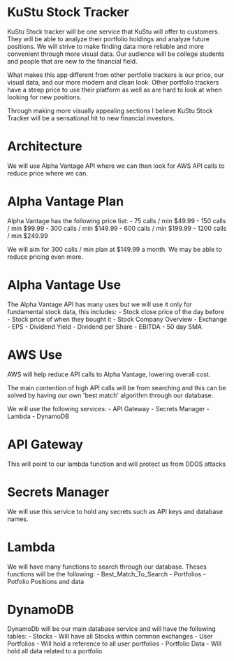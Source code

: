 # KuStu Stock Tracker

KuStu Stock tracker will be one service that KuStu will offer to customers. They will be able to analyze their portfolio holdings and analyze future positions.
We will strive to make finding data more reliable and more convenient through more visual data. Our audience will be college students and people that are new to the financial field.

What makes this app different from other portfolio trackers is our price, our visual data, and our more modern and clean look. Other portfolio trackers have a steep price to use their platform as well as are hard to look at when looking for new positions. 

Through making more visually appealing sections I believe KuStu Stock Tracker will be a sensational hit to new financial investors.

# Architecture

We will use Alpha Vantage API where we can then look for AWS API calls to reduce price where we can.

# Alpha Vantage Plan

Alpha Vantage has the following price list:
    - 75 calls / min    $49.99
    - 150 calls / min   $99.99
    - 300 calls / min   $149.99
    - 600 calls / min   $199.99
    - 1200 calls / min  $249.99

We will aim for 300 calls / min plan at $149.99 a month. We may be able to reduce pricing even more.

# Alpha Vantage Use

The Alpha Vantage API has many uses but we will use it only for fundamental stock data, this includes:
    - Stock close price of the day before
    - Stock price of when they bought it
    - Stock Company Overview
        -   Exchange
        -   EPS
        -   Dividend Yield
        -   Dividend per Share
        -   EBITDA
        -   50 day SMA

# AWS Use

AWS will help reduce API calls to Alpha Vantage, lowering overall cost.

The main contention of high API calls will be from searching and this can be solved by having our own 'best match' algorithm through our database.

We will use the following services:
    -   API Gateway
    -   Secrets Manager
    -   Lambda
    -   DynamoDB

# API Gateway

This will point to our lambda function and will protect us from DDOS attacks

# Secrets Manager

We will use this service to hold any secrets such as API keys and database names.

# Lambda

We will have many functions to search through our database. Theses functions will be the following:
    -   Best_Match_To_Search
    -   Portfolios
    -   Potfolio Positions and data

# DynamoDB

DynamoDb will be our main database service and will have the following tables:
    -   Stocks
        -   Will have all Stocks within common exchanges
    -   User Portfolios
        -   Will hold a reference to all user portfolios
    -   Portfolio Data
        -   Will hold all data related to a portfolio
    

